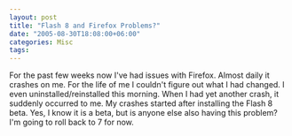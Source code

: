 ```yaml
---
layout: post
title: "Flash 8 and Firefox Problems?"
date: "2005-08-30T18:08:00+06:00"
categories: Misc 
tags: 
---
```


For the past few weeks now I've had issues with Firefox. Almost daily it crashes on me. For the life of me I couldn't figure out what I had changed. I even uninstalled/reinstalled this morning. When I had yet another crash, it suddenly occurred to me. My crashes started after installing the Flash 8 beta. Yes, I know it is a beta, but is anyone else also having this problem? I'm going to roll back to 7 for now.
